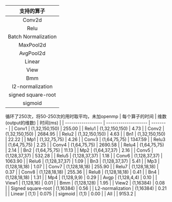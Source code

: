 |     支持的算子      |
| :-----------------: |
|       Conv2d        |
|       Relu       |
|      Batch Normalization        |
|      MaxPool2d      |
|      AvgPool2d      |
|       Linear        |
|        View         |
|         Bmm         |
|  l2-normalization   |
| signed  square-root |
|       sigmoid       |


循环了250次，将50-250次的用时取平均，未加openmp
| 每个算子的时间     | 维数(output的维数) | 时间(ms) |
| ------------------ | -------------------- | -------- |
| Conv1              | (1,32,150,150)       | 255.00 |
| Relu1              | (1,32,150,150)       | 4.73 |
| Conv2              | (1,32,150,150)       | 2684.95 |
| Relu2              | (1,32,150,150)       | 4.63 |
| Bn1                | (1,32,150,150)       | 22.22 |
| Mp1                | (1,32,75,75)         | 4.26 |
| Conv3              | (1,64,75,75)         | 1347.59 |
| Relu3              | (1,64,75,75)         | 2.25 |
| Conv4              | (1,64,75,75)         | 2690.58 |
| Relu4              | (1,64,75,75)         | 2.14 |
| Bn2                | (1,64,75,75)         | 11.13 |
| Mp2                | (1,64,37,37)         | 2.16 |
| Conv5              | (1,128,37,37)        | 532.28 |
| Relu5              | (1,128,37,37)        | 1.18 |
| Conv6              | (1,128,37,37)        | 1063.90 |
| Relu6              | (1,128,37,37)        | 1.09 |
| Bn3                | (1,128,37,37)        | 5.41 |
| Mp3                | (1,128,18,18)        | 1.07 |
| Conv7              | (1,128,18,18)        | 255.90 |
| Relu7              | (1,128,18,18)        | 0.37 |
| Conv8              | (1,128,18,18)        | 255.36 |
| Relu8              | (1,128,18,18)        | 0.41 |
| Bn4                | (1,128,18,18)        | 1.31 |
| Mp4                | (1,128,9,9)          | 0.29 |
| Avgp              | (1,128,4,4) | 0.10 |
| View1              | (1,128,16) | 0.01 |
| Bmm                | (1,128,128) | 1.95 |
| View2              | (1,16384) | 0.08 |
| Signed square-root | (1,16384) | 0.56 |
| L2-normalization   | (1,16384) | 0.21 |
| Linear   | (1,1) | 0.075 |
| sigmoid            | (1,1) | 0.00 |
| All            | | 9153.2 |


